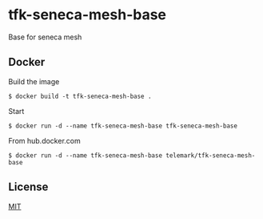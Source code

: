# tfk-seneca-mesh-base
Base for seneca mesh

## Docker
Build the image

```
$ docker build -t tfk-seneca-mesh-base .
```

Start

```
$ docker run -d --name tfk-seneca-mesh-base tfk-seneca-mesh-base
```

From hub.docker.com

```
$ docker run -d --name tfk-seneca-mesh-base telemark/tfk-seneca-mesh-base
```

## License
[MIT](LICENSE)